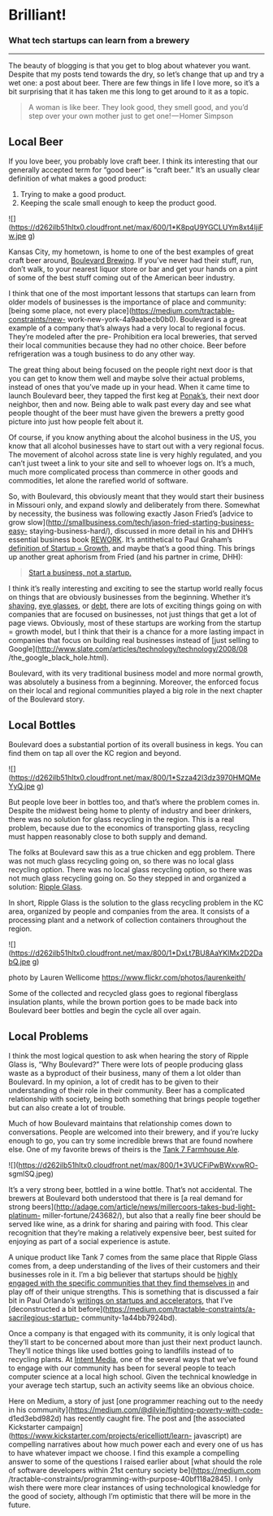 # Brilliant!

### What tech startups can learn from a brewery

* * *

The beauty of blogging is that you get to blog about whatever you want.
Despite that my posts tend towards the dry, so let’s change that up and try a
wet one: a post about beer. There are few things in life I love more, so it’s
a bit surprising that it has taken me this long to get around to it as a
topic.

> A woman is like beer. They look good, they smell good, and you’d step over
your own mother just to get one! — Homer Simpson

## Local Beer



If you love beer, you probably love craft beer. I think its interesting that
our generally accepted term for “good beer” is “craft beer.” It’s an usually
clear definition of what makes a good product:

  1. Trying to make a good product.
  2. Keeping the scale small enough to keep the product good.

![](https://d262ilb51hltx0.cloudfront.net/max/600/1*K8pqU9YGCLUYm8xt4ljiFw.jpe
g)

Kansas City, my hometown, is home to one of the best examples of great craft
beer around, [Boulevard Brewing](http://www.boulevard.com/). If you’ve never
had their stuff, run, don’t walk, to your nearest liquor store or bar and get
your hands on a pint of some of the best stuff coming out of the American beer
industry.

I think that one of the most important lessons that startups can learn from
older models of businesses is the importance of place and community: [being
some place, not every place](https://medium.com/tractable-constraints/new-
work-new-york-4a9aabecb0b0). Boulevard is a great example of a company that’s
always had a very local to regional focus. They’re modeled after the pre-
Prohibition era local breweries, that served their local communities because
they had no other choice. Beer before refrigeration was a tough business to do
any other way.

The great thing about being focused on the people right next door is that you
can get to know them well and maybe solve their actual problems, instead of
ones that you’ve made up in your head. When it came time to launch Boulevard
beer, they tapped the first keg at
[Ponak’s](http://www.ponaksmexicankitchen.com/), their next door neighbor,
then and now. Being able to walk past every day and see what people thought of
the beer must have given the brewers a pretty good picture into just how
people felt about it.

Of course, if you know anything about the alcohol business in the US, you know
that all alcohol businesses have to start out with a very regional focus. The
movement of alcohol across state line is very highly regulated, and you can’t
just tweet a link to your site and sell to whoever logs on. It’s a much, much
more complicated process than commerce in other goods and commodities, let
alone the rarefied world of software.

So, with Boulevard, this obviously meant that they would start their business
in Missouri only, and expand slowly and deliberately from there. Somewhat by
necessity, the business was following exactly Jason Fried’s [advice to grow
slow](http://smallbusiness.com/tech/jason-fried-starting-business-easy-
staying-business-hard/), discussed in more detail in his and DHH’s essential
business book [REWORK](http://37signals.com/rework/). It’s antithetical to
Paul Graham’s [definition of Startup =
Growth](http://www.paulgraham.com/growth.html), and maybe that’s a good thing.
This brings up another great aphorism from Fried (and his partner in crime,
DHH):

> [Start a business, not a
startup.](https://signalvnoise.com/posts/997-start-a-business-not-a-startup)

I think it’s really interesting and exciting to see the startup world really
focus on things that are obviously businesses from the beginning. Whether it’s
[shaving](https://www.harrys.com/), [eye
glasses](https://www.warbyparker.com/), or
[debt](https://www.lendingclub.com/), there are lots of exciting things going
on with companies that are focused on businesses, not just things that get a
lot of page views. Obviously, most of these startups are working from the
startup = growth model, but I think that their is a chance for a more lasting
impact in companies that focus on building real businesses instead of [just
selling to Google](http://www.slate.com/articles/technology/technology/2008/08
/the_google_black_hole.html).

Boulevard, with its very traditional business model and more normal growth,
was absolutely a business from a beginning. Moreover, the enforced focus on
their local and regional communities played a big role in the next chapter of
the Boulevard story.

## Local Bottles

Boulevard does a substantial portion of its overall business in kegs. You can
find them on tap all over the KC region and beyond.

![](https://d262ilb51hltx0.cloudfront.net/max/800/1*Szza42l3dz3970HMQMeYyQ.jpe
g)

But people love beer in bottles too, and that’s where the problem comes in.
Despite the midwest being home to plenty of industry and beer drinkers, there
was no solution for glass recycling in the region. This is a real problem,
because due to the economics of transporting glass, recycling must happen
reasonably close to both supply and demand.

The folks at Boulevard saw this as a true chicken and egg problem. There was
not much glass recycling going on, so there was no local glass recycling
option. There was no local glass recycling option, so there was not much glass
recycling going on. So they stepped in and organized a solution: [Ripple
Glass](http://www.rippleglass.com/).

In short, Ripple Glass is the solution to the glass recycling problem in the
KC area, organized by people and companies from the area. It consists of a
processing plant and a network of collection containers throughout the region.

![](https://d262ilb51hltx0.cloudfront.net/max/800/1*DxLt7BU8AaYKlMx2D2DabQ.jpe
g)

photo by Lauren Wellicome <https://www.flickr.com/photos/laurenkeith/>

Some of the collected and recycled glass goes to regional fiberglass
insulation plants, while the brown portion goes to be made back into Boulevard
beer bottles and begin the cycle all over again.

## Local Problems

I think the most logical question to ask when hearing the story of Ripple
Glass is, “Why Boulevard?” There were lots of people producing glass waste as
a byproduct of their business, many of them a lot older than Boulevard. In my
opinion, a lot of credit has to be given to their understanding of their role
in their community. Beer has a complicated relationship with society, being
both something that brings people together but can also create a lot of
trouble.

Much of how Boulevard maintains that relationship comes down to conversations.
People are welcomed into their brewery, and if you’re lucky enough to go, you
can try some incredible brews that are found nowhere else. One of my favorite
brews of theirs is the [Tank 7 Farmhouse
Ale](http://www.boulevard.com/BoulevardBeers/tank-7-farmhouse-ale/).

![](https://d262ilb51hltx0.cloudfront.net/max/800/1*3VUCFiPwBWxvwRO-
sgmlSQ.jpeg)

It’s a very strong beer, bottled in a wine bottle. That’s not accidental. The
brewers at Boulevard both understood that there is [a real demand for strong
beers](http://adage.com/article/news/millercoors-takes-bud-light-platinum-
miller-fortune/243682/), but also that a really fine beer should be served
like wine, as a drink for sharing and pairing with food. This clear
recognition that they’re making a relatively expensive beer, best suited for
enjoying as part of a social experience is astute.

A unique product like Tank 7 comes from the same place that Ripple Glass comes
from, a deep understanding of the lives of their customers and their
businesses role in it. I’m a big believer that startups should be [highly
engaged with the specific communities that they find themselves
in](https://medium.com/tractable-constraints/new-work-new-york-4a9aabecb0b0)
and play off of their unique strengths. This is something that is discussed a
fair bit in Paul Orlando’s [writings on startups and
accelerators](https://leanpub.com/StartupSacrilege), that I’ve [deconstructed
a bit before](https://medium.com/tractable-constraints/a-sacrilegious-startup-
community-1a44bb7924bd).

Once a company is that engaged with its community, it is only logical that
they’ll start to be concerned about more than just their next product launch.
They’ll notice things like used bottles going to landfills instead of to
recycling plants. At [Intent Media](http://www.intentmedia.com/), one of the
several ways that we’ve found to engage with our community has been for
several people to teach computer science at a local high school. Given the
technical knowledge in your average tech startup, such an activity seems like
an obvious choice.

Here on Medium, a story of just [one programmer reaching out to the needy in
his community](https://medium.com/@dilvie/fighting-poverty-with-code-
d1ed3ebd982d) has recently caught fire. The post and [the associated
Kickstarter campaign](https://www.kickstarter.com/projects/ericelliott/learn-
javascript) are compelling narratives about how much power each and every one
of us has to have whatever impact we choose. I find this example a compelling
answer to some of the questions I raised earlier about [what should the role
of software developers within 21st century society be](https://medium.com
/tractable-constraints/programming-with-purpose-40bf118a2845). I only wish
there were more clear instances of using technological knowledge for the good
of society, although I’m optimistic that there will be more in the future.
